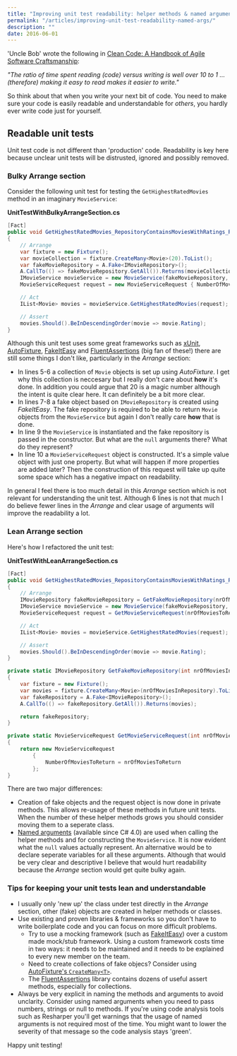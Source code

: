 ```yaml
---
title: "Improving unit test readability: helper methods & named arguments"
permalink: "/articles/improving-unit-test-readability-named-args/"
description: ""
date: 2016-06-01
---
```


'Uncle Bob' wrote the following in <a rel="nofollow" href="https://www.amazon.co.uk/gp/product/0132350882/">Clean Code: A Handbook of Agile Software Craftsmanship</a>:

_"The ratio of time spent reading (code) versus writing is well over 10 to 1 ... (therefore) making it easy to read makes it easier to write."_

So think about that when you write your next bit of code. You need to make sure your code is easily readable and understandable for _others_, you hardly ever write code just for yourself.

## Readable unit tests

Unit test code is not different than 'production' code. Readability is key here because unclear unit tests will be distrusted, ignored and possibly removed.

### Bulky Arrange section

Consider the following unit test for testing the `GetHighestRatedMovies` method in an imaginary `MovieService`:

**UnitTestWithBulkyArrangeSection.cs**

```csharp
[Fact]
public void GetHighestRatedMovies_RepositoryContainsMoviesWithRatings_ReturnsMoviesOrderedByDescendingRating()
{
    // Arrange
    var fixture = new Fixture();
    var movieCollection = fixture.CreateMany<Movie>(20).ToList();
    var fakeMovieRepository = A.Fake<IMovieRepository>();
    A.CallTo(() => fakeMovieRepository.GetAll()).Returns(movieCollection);
    IMovieService movieService = new MovieService(fakeMovieRepository, null, null);
    MovieServiceRequest request = new MovieServiceRequest { NumberOfMoviesToReturn = 5 };

    // Act
    IList<Movie> movies = movieService.GetHighestRatedMovies(request);

    // Assert
    movies.Should().BeInDescendingOrder(movie => movie.Rating);
}
```

Although this unit test uses some great frameworks such as [xUnit](https://xunit.github.io/), [AutoFixture](https://github.com/AutoFixture/AutoFixture), [FakeItEasy](https://github.com/FakeItEasy/FakeItEasy) and [FluentAssertions](http://www.fluentassertions.com/) (big fan of these!) there are still some things I don't like, particularly in the _Arrange_ section:

- In lines 5-6 a collection of `Movie` objects is set up using _AutoFixture_. I get why this collection is neccesary but I really don't care about __how__ it's done. In addition you could argue that 20 is a magic number although the intent is quite clear here. It can definitely be a bit more clear.
- In lines 7-8 a fake object based on `IMovieRepository` is created using _FakeItEasy_. The fake repository is required to be able to return `Movie` objects from the `MovieService` but again I don't really care __how__ that is done.
- In line 9 the `MovieService` is instantiated and the fake repository is passed in the constructor. But what are the `null` arguments there? What do they represent?
- In line 10 a `MovieServiceRequest` object is constructed. It's a simple value object with just one property. But what will happen if more properties are added later? Then the construction of this request will take up quite some space which has a negative impact on readability.  

In general I feel there is too much detail in this _Arrange_ section which is not relevant for understanding the unit test. 
Although 6 lines is not that much I do believe fewer lines in the _Arrange_ and clear usage of arguments will improve the readability a lot.

### Lean Arrange section

Here's how I refactored the unit test:

**UnitTestWithLeanArrangeSection.cs**

```csharp
[Fact]
public void GetHighestRatedMovies_RepositoryContainsMoviesWithRatings_ReturnsMoviesOrderedByDescendingRating()
{
    // Arrange
    IMovieRepository fakeMovieRepository = GetFakeMovieRepository(nrOfMoviesInRepository: 20);
    IMovieService movieService = new MovieService(fakeMovieRepository, context: null, logger: null);
    MovieServiceRequest request = GetMovieServiceRequest(nrOfMoviesToReturn: 5);

    // Act
    IList<Movie> movies = movieService.GetHighestRatedMovies(request);

    // Assert
    movies.Should().BeInDescendingOrder(movie => movie.Rating);
}

private static IMovieRepository GetFakeMovieRepository(int nrOfMoviesInRepository)
{
    var fixture = new Fixture();
    var movies = fixture.CreateMany<Movie>(nrOfMoviesInRepository).ToList();
    var fakeRepository = A.Fake<IMovieRepository>();
    A.CallTo(() => fakeRepository.GetAll()).Returns(movies);

    return fakeRepository;
}

private static MovieServiceRequest GetMovieServiceRequest(int nrOfMoviesToReturn)
{
    return new MovieServiceRequest
        {
            NumberOfMoviesToReturn = nrOfMoviesToReturn
        };
}
```

There are two major differences:

- Creation of fake objects and the request object is now done in private methods. This allows re-usage of these methods in future unit tests. When the number of these helper methods grows you should consider moving them to a seperate class.
- [Named arguments](https://msdn.microsoft.com/library/dd264739.aspx) (available since C# 4.0) are used when calling the helper methods and for constructing the `MovieService`. It is now evident what the `null` values actually represent. An alternative would be to declare seperate variables for all these arguments. Although that would be very clear and descriptive I believe that would hurt readability because the _Arrange_ section would get quite bulky again.

### Tips for keeping your unit tests lean and understandable

- I usually only 'new up' the class under test directly in the _Arrange_ section, other (fake) objects are created in helper methods or classes.
- Use existing and proven libraries &amp; frameworks so you don't have to write boilerplate code and you can focus on more difficult problems.
    - Try to use a mocking framework (such as [FakeItEasy](https://github.com/FakeItEasy/FakeItEasy)) over a custom made mock/stub framework. Using a custom framework costs time in two ways: it needs to be maintained and it needs to be explained to every new member on the team.
    - Need to create collections of fake objecs? Consider using [AutoFixture's `CreateMany<T>`](http://blog.ploeh.dk/2009/05/11/AnonymousSequencesWithAutoFixture/).
    - The [FluentAssertions](http://www.fluentassertions.com/) library contains dozens of useful assert methods, especially for collections.
- Always be very explicit in naming the methods and arguments to avoid unclarity. Consider using named arguments when you need to pass numbers, strings or null to methods. If you're using code analysis tools such as Resharper you'll get warnings that the usage of named arguments is not required most of the time. You might want to lower the severity of that message so the code analysis stays 'green'.

Happy unit testing!